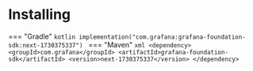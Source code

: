 # Installing

=== "Gradle"
    ```kotlin
    implementation("com.grafana:grafana-foundation-sdk:next-1730375337")
    ```
=== "Maven"
    ```xml
    <dependency>
        <groupId>com.grafana</groupId>
        <artifactId>grafana-foundation-sdk</artifactId>
        <version>next-1730375337</version>
    </dependency>
    ```
